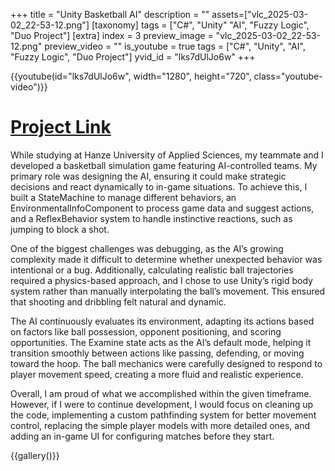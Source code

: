 +++
title = "Unity Basketball AI"
description = ""
assets=["vlc_2025-03-02_22-53-12.png"]
[taxonomy]
tags = ["C#", "Unity" "AI", "Fuzzy Logic", "Duo Project"]
[extra]
index = 3
preview_image = "vlc_2025-03-02_22-53-12.png"
preview_video = ""
is_youtube = true
tags = ["C#", "Unity", "AI", "Fuzzy Logic", "Duo Project"]
yvid_id = "lks7dUlJo6w"
+++


{{youtube(id="lks7dUlJo6w", width="1280", height="720", class="youtube-video")}}

# [Project Link](https://github.com/callmefloof/basketball_game)

While studying at Hanze University of Applied Sciences, my teammate and I developed a basketball simulation game featuring AI-controlled teams. My primary role was designing the AI, ensuring it could make strategic decisions and react dynamically to in-game situations. To achieve this, I built a StateMachine to manage different behaviors, an EnvironmentalInfoComponent to process game data and suggest actions, and a ReflexBehavior system to handle instinctive reactions, such as jumping to block a shot.

One of the biggest challenges was debugging, as the AI’s growing complexity made it difficult to determine whether unexpected behavior was intentional or a bug. Additionally, calculating realistic ball trajectories required a physics-based approach, and I chose to use Unity’s rigid body system rather than manually interpolating the ball’s movement. This ensured that shooting and dribbling felt natural and dynamic.

The AI continuously evaluates its environment, adapting its actions based on factors like ball possession, opponent positioning, and scoring opportunities. The Examine state acts as the AI’s default mode, helping it transition smoothly between actions like passing, defending, or moving toward the hoop. The ball mechanics were carefully designed to respond to player movement speed, creating a more fluid and realistic experience.

Overall, I am proud of what we accomplished within the given timeframe. However, if I were to continue development, I would focus on cleaning up the code, implementing a custom pathfinding system for better movement control, replacing the simple player models with more detailed ones, and adding an in-game UI for configuring matches before they start.

{{gallery()}}
